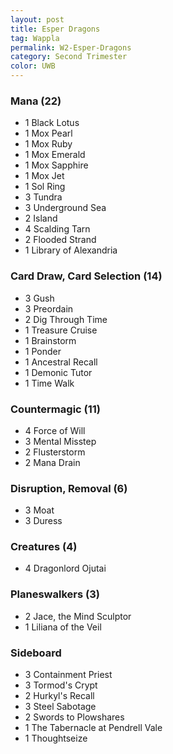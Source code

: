 ```yaml
---
layout: post
title: Esper Dragons
tag: Wappla
permalink: W2-Esper-Dragons
category: Second Trimester
color: UWB
---
```


### Mana (22)
- 1 Black Lotus
- 1 Mox Pearl
- 1 Mox Ruby
- 1 Mox Emerald
- 1 Mox Sapphire
- 1 Mox Jet
- 1 Sol Ring
- 3 Tundra
- 3 Underground Sea
- 2 Island
- 4 Scalding Tarn
- 2 Flooded Strand
- 1 Library of Alexandria

### Card Draw, Card Selection (14)
- 3 Gush
- 3 Preordain
- 2 Dig Through Time
- 1 Treasure Cruise
- 1 Brainstorm
- 1 Ponder
- 1 Ancestral Recall
- 1 Demonic Tutor
- 1 Time Walk

### Countermagic (11)
- 4 Force of Will
- 3 Mental Misstep
- 2 Flusterstorm
- 2 Mana Drain

### Disruption, Removal (6)
- 3 Moat
- 3 Duress

### Creatures (4)
- 4 Dragonlord Ojutai

### Planeswalkers (3)
- 2 Jace, the Mind Sculptor
- 1 Liliana of the Veil

### Sideboard
- 3 Containment Priest
- 3 Tormod's Crypt
- 2 Hurkyl's Recall
- 3 Steel Sabotage
- 2 Swords to Plowshares
- 1 The Tabernacle at Pendrell Vale
- 1 Thoughtseize
